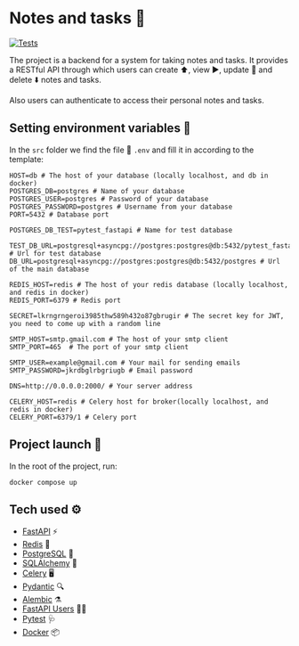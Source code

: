# Notes and tasks 📒

[![Tests](https://github.com/KonstantinS343/Notes/actions/workflows/ci.yml/badge.svg)](https://github.com/KonstantinS343/Notes/actions/workflows/ci.yml)

The project is a backend for a system for taking notes and tasks. It provides a RESTful API through which users can create ⬆️, view ▶️, update 🔄 and delete ⬇️ notes and tasks.

Also users can authenticate to access their personal notes and tasks.

## Setting environment variables 📌

In the `src` folder we find the file 📜  `.env` and fill it in according to the template:

```dosini
HOST=db # The host of your database (locally localhost, and db in docker)
POSTGRES_DB=postgres # Name of your database
POSTGRES_USER=postgres # Password of your database
POSTGRES_PASSWORD=postgres # Username from your database
PORT=5432 # Database port

POSTGRES_DB_TEST=pytest_fastapi # Name for test database

TEST_DB_URL=postgresql+asyncpg://postgres:postgres@db:5432/pytest_fastapi # Url for test database
DB_URL=postgresql+asyncpg://postgres:postgres@db:5432/postgres # Url of the main database

REDIS_HOST=redis # The host of your redis database (locally localhost, and redis in docker)
REDIS_PORT=6379 # Redis port

SECRET=lkrngrngeroi3985thw589h432o87gbrugir # The secret key for JWT, you need to come up with a random line

SMTP_HOST=smtp.gmail.com # The host of your smtp client
SMTP_PORT=465  # The port of your smtp client

SMTP_USER=example@gmail.com # Your mail for sending emails
SMTP_PASSWORD=jkrdbglrbgriugb # Email password

DNS=http://0.0.0.0:2000/ # Your server address

CELERY_HOST=redis # Celery host for broker(locally localhost, and redis in docker)
CELERY_PORT=6379/1 # Celery port
```

## Project launch 🚀

In the root of the project, run:

    docker compose up

## Tech used ⚙️

- [FastAPI](https://fastapi.tiangolo.com/) ⚡
- [Redis](https://redis.io/)  🚀
- [PostgreSQL](https://www.postgresql.org/)  🐘
- [SQLAlchemy](https://www.sqlalchemy.org/)  🧪
- [Celery](https://docs.celeryq.dev/en/stable/) 🖥
- [Pydantic](https://docs.pydantic.dev/latest/) 🔍
- [Alembic](https://alembic.sqlalchemy.org/en/latest/) ⚗️
- [FastAPI Users](https://fastapi-users.github.io/fastapi-users/12.1/) 👦🏼
- [Pytest](https://docs.pytest.org/en/7.4.x/) 🩺
- [Docker](https://www.docker.com/) 📦
